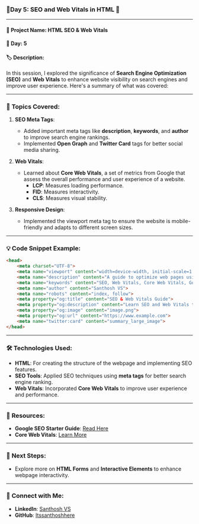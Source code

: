 ### 📄Day 5: SEO and Web Vitals in HTML 📄

---

#### 📌 **Project Name**: **HTML SEO & Web Vitals**

#### 📅 **Day**: 5  
#### 🏷 **Description**:  
In this session, I explored the significance of **Search Engine Optimization (SEO)** and **Web Vitals** to enhance website visibility on search engines and improve user experience. Here's a summary of what was covered:

---

### 🚀 **Topics Covered**:

1. **SEO Meta Tags**:
   - Added important meta tags like **description**, **keywords**, and **author** to improve search engine rankings.
   - Implemented **Open Graph** and **Twitter Card** tags for better social media sharing.

2. **Web Vitals**:
   - Learned about **Core Web Vitals**, a set of metrics from Google that assess the overall performance and user experience of a website.
     - **LCP**: Measures loading performance.
     - **FID**: Measures interactivity.
     - **CLS**: Measures visual stability.

3. **Responsive Design**:
   - Implemented the viewport meta tag to ensure the website is mobile-friendly and adapts to different screen sizes.

---

### 💡 **Code Snippet Example**:
```html
<head>
    <meta charset="UTF-8">
    <meta name="viewport" content="width=device-width, initial-scale=1.0">
    <meta name="description" content="A guide to optimize web pages using SEO and Web Vitals.">
    <meta name="keywords" content="SEO, Web Vitals, Core Web Vitals, Google, HTML, Web Performance">
    <meta name="author" content="Santhosh VS">
    <meta name="robots" content="index, follow">
    <meta property="og:title" content="SEO & Web Vitals Guide">
    <meta property="og:description" content="Learn SEO and Web Vitals to optimize your web pages.">
    <meta property="og:image" content="image.png">
    <meta property="og:url" content="https://www.example.com">
    <meta name="twitter:card" content="summary_large_image">
</head>
```

---

### 🛠 **Technologies Used**:
- **HTML**: For creating the structure of the webpage and implementing SEO features.
- **SEO Tools**: Applied SEO techniques using **meta tags** for better search engine ranking.
- **Web Vitals**: Incorporated **Core Web Vitals** to improve user experience and performance.

---

### 📖 **Resources**:
- **Google SEO Starter Guide**: [Read Here](https://developers.google.com/search/docs/fundamentals/seo-starter-guide)
- **Core Web Vitals**: [Learn More](https://web.dev/vitals/)

---

### 📝 **Next Steps**:
- Explore more on **HTML Forms** and **Interactive Elements** to enhance webpage interactivity.

---

### 🔗 **Connect with Me**:
- **LinkedIn**: [Santhosh VS](https://www.linkedin.com/in/thesanthoshvs/)
- **GitHub**: [Itssanthoshhere](https://github.com/Itssanthoshhere)
